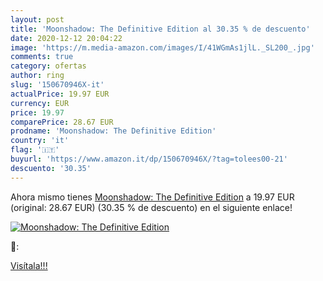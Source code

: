 ```yaml
---
layout: post
title: 'Moonshadow: The Definitive Edition al 30.35 % de descuento'
date: 2020-12-12 20:04:22
image: 'https://m.media-amazon.com/images/I/41WGmAs1jlL._SL200_.jpg'
comments: true
category: ofertas
author: ring
slug: '150670946X-it'
actualPrice: 19.97 EUR
currency: EUR
price: 19.97
comparePrice: 28.67 EUR
prodname: 'Moonshadow: The Definitive Edition'
country: 'it'
flag: '🇮🇹'
buyurl: 'https://www.amazon.it/dp/150670946X/?tag=tolees00-21'
descuento: '30.35'
---
```


Ahora mismo tienes [Moonshadow: The Definitive Edition](https://www.amazon.it/dp/150670946X/?tag=tolees00-21) a 19.97 EUR (original: 28.67 EUR) (30.35 %  de descuento) en el siguiente enlace!

[![Moonshadow: The Definitive Edition](https://m.media-amazon.com/images/I/41WGmAs1jlL._SL200_.jpg)](https://www.amazon.it/dp/150670946X/?tag=tolees00-21)

🔎:


[Visítala!!!](https://www.amazon.it/dp/150670946X/?tag=tolees00-21)
